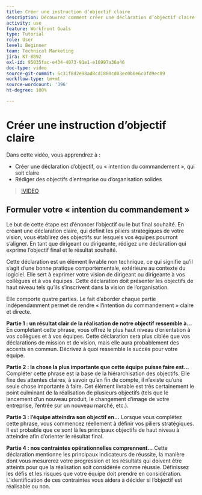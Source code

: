 ```yaml
---
title: Créer une instruction d’objectif claire
description: Découvrez comment créer une déclaration d’objectif claire, ou « intention du commandement », et rédiger des objectifs d’entreprise ou d’organisation solides.
activity: use
feature: Workfront Goals
type: Tutorial
role: User
level: Beginner
team: Technical Marketing
jira: KT-8892
exl-id: 95035fac-e434-4073-91e1-e16997a36a46
doc-type: video
source-git-commit: 6c31f8d2e98ad8cd1880cd03ec0b0e6c0fd9ec09
workflow-type: tm+mt
source-wordcount: '396'
ht-degree: 100%

---
```


# Créer une instruction d’objectif claire

Dans cette vidéo, vous apprendrez à :

* Créer une déclaration d’objectif, ou « intention du commandement », qui soit claire
* Rédiger des objectifs d’entreprise ou d’organisation solides

>[!VIDEO](https://video.tv.adobe.com/v/335186/?quality=12&learn=on)

<!--
Your turn graphic
-->

## Formuler votre « intention du commandement »

Le but de cette étape est d’énoncer l’objectif ou le but final souhaité. En créant une déclaration claire, qui définit les piliers stratégiques de votre vision, vous établirez des objectifs sur lesquels vos équipes pourront s’aligner. En tant que dirigeant ou dirigeante, rédigez une déclaration qui exprime l’objectif final et le résultat souhaité.

Cette déclaration est un élément livrable non technique, ce qui signifie qu’il s’agit d’une bonne pratique comportementale, extérieure au contexte du logiciel. Elle sert à exprimer votre vision de dirigeant ou dirigeante à vos collègues et à vos équipes. Cette déclaration doit présenter les objectifs de haut niveau tels qu’ils s’inscrivent dans la vision de l’organisation.

Elle comporte quatre parties. Le fait d’aborder chaque partie indépendamment permet de rendre « l’intention du commandement » claire et directe.

**Partie 1 : un résultat clair de la réalisation de notre objectif ressemble à...**
En complétant cette phrase, vous offrez le plus haut niveau d’orientation à vos collègues et à vos équipes. Cette déclaration sera plus ciblée que vos déclarations de mission et de vision, mais elle aura probablement des accents en commun. Décrivez à quoi ressemble le succès pour votre équipe.

**Partie 2 : la chose la plus importante que cette équipe puisse faire est...**
Compléter cette phrase est la base de la hiérarchisation des objectifs. Elle fixe des attentes claires, à savoir qu’en fin de compte, il n’existe qu’une seule chose importante à faire. Cet élément livrable est très certainement le point culminant de la réalisation de plusieurs objectifs (tels que le lancement d’un nouveau produit, le changement d’image de votre entreprise, l’entrée sur un nouveau marché, etc.).

**Partie 3 : l’équipe atteindra son objectif en...**
Lorsque vous complétez cette phrase, vous commencez réellement à définir vos piliers stratégiques. Il est probable que ce sont là les principaux objectifs de haut niveau à atteindre afin d’orienter le résultat final.

**Partie 4 : nos contraintes opérationnelles comprennent...**
Cette déclaration mentionne les principaux indicateurs de réussite, la manière dont vous mesurerez votre progression et les résultats qui doivent être atteints pour que la réalisation soit considérée comme réussie. Définissez les défis et les risques que votre équipe doit prendre en considération. L’identification de ces contraintes vous aidera à décider si l’objectif est réalisable ou non.

